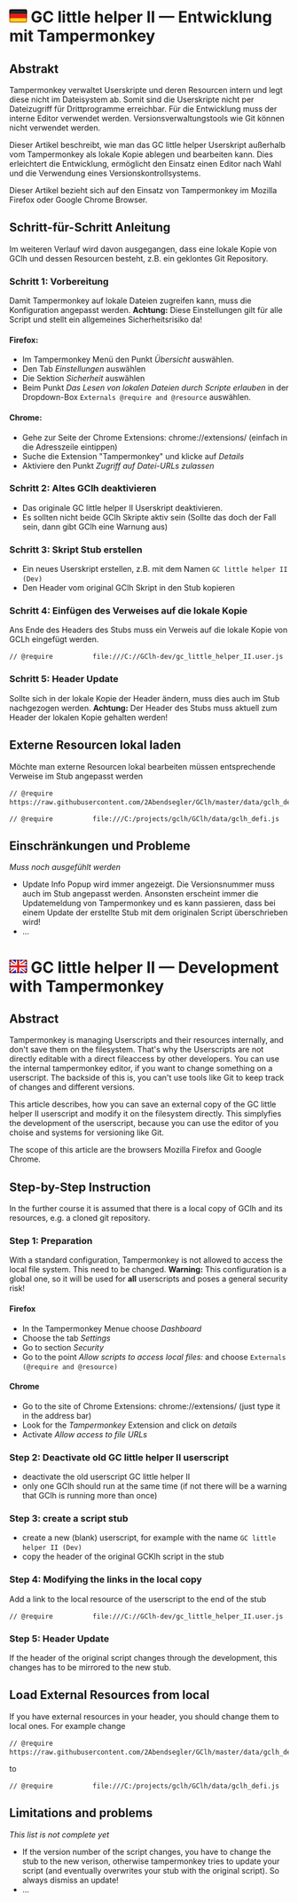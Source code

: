 # <img src="../images/flag_de.png"> GC little helper II — Entwicklung mit Tampermonkey

## Abstrakt

Tampermonkey verwaltet Userskripte und deren Resourcen intern und legt diese nicht im Dateisystem ab. Somit sind die Userskripte nicht per Dateizugriff für Drittprogramme erreichbar. Für die Entwicklung muss der interne Editor verwendet werden. Versionsverwaltungstools wie Git können nicht verwendet werden.

Dieser Artikel beschreibt, wie man das GC little helper Userskript außerhalb vom Tampermonkey als lokale Kopie ablegen und bearbeiten kann. Dies erleichtert die Entwicklung, ermöglicht den Einsatz einen Editor nach Wahl und die Verwendung eines Versionskontrollsystems.

Dieser Artikel bezieht sich auf den Einsatz von Tampermonkey im Mozilla Firefox oder Google Chrome Browser. 

## Schritt-für-Schritt Anleitung
Im weiteren Verlauf wird davon ausgegangen, dass eine lokale Kopie von GClh und dessen Resourcen besteht, z.B. ein geklontes Git Repository.

### Schritt 1: Vorbereitung
Damit Tampermonkey auf lokale Dateien zugreifen kann, muss die Konfiguration angepasst werden.
**Achtung:** Diese Einstellungen gilt für alle Script und stellt ein allgemeines Sicherheitsrisiko da!

#### Firefox:
 - Im Tampermonkey Menü den Punkt *Übersicht* auswählen.
 - Den Tab *Einstellungen* auswählen
 - Die Sektion *Sicherheit* auswählen
 - Beim Punkt *Das Lesen von lokalen Dateien durch Scripte erlauben* in der Dropdown-Box `Externals @require and @resource` auswählen.

#### Chrome:
 - Gehe zur Seite der Chrome Extensions: chrome://extensions/ (einfach in die Adresszeile eintippen)
 - Suche die Extension "Tampermonkey" und klicke auf *Details*
 - Aktiviere den Punkt *Zugriff auf Datei-URLs zulassen*

### Schritt 2: Altes GClh deaktivieren
- Das originale GC little helper II Userskript deaktivieren. 
- Es sollten nicht beide GClh Skripte aktiv sein (Sollte das doch der Fall sein, dann gibt GClh eine Warnung aus)

### Schritt 3: Skript Stub erstellen
- Ein neues Userskript erstellen, z.B. mit dem Namen `GC little helper II (Dev)`
- Den Header vom original GClh Skript in den Stub kopieren

### Schritt 4: Einfügen des Verweises auf die lokale Kopie
Ans Ende des Headers des Stubs muss ein Verweis auf die lokale Kopie von GCLh eingefügt werden.
```
// @require          file:///C://GClh-dev/gc_little_helper_II.user.js
```

### Schritt 5: Header Update
Sollte sich in der lokale Kopie der Header ändern, muss dies auch im Stub nachgezogen werden. **Achtung:** Der Header des Stubs muss aktuell zum Header der lokalen Kopie gehalten werden!

## Externe Resourcen lokal laden
Möchte man externe Resourcen lokal bearbeiten müssen entsprechende Verweise im Stub angepasst werden

```
// @require          https://raw.githubusercontent.com/2Abendsegler/GClh/master/data/gclh_defi.js
```

```
// @require          file:///C:/projects/gclh/GClh/data/gclh_defi.js
```

## Einschränkungen und Probleme
*Muss noch ausgefühlt werden*
- Update Info Popup wird immer angezeigt. Die Versionsnummer muss auch im Stub angepasst werden. Ansonsten erscheint immer die Updatemeldung von Tampermonkey und es kann passieren, dass bei einem Update der erstellte Stub mit dem originalen Script überschrieben wird!
- ...




# <img src="../images/flag_en.png"> GC little helper II — Development with Tampermonkey

## Abstract

Tampermonkey is managing Userscripts and their resources internally, and don't save them on the filesystem. That's why the Userscripts are not directly editable with a direct fileaccess by other developers. You can use the internal tampermonkey editor, if you want to change something on a userscript. The backside of this is, you can't use tools like Git to keep track of changes and different versions.

This article describes, how you can save an external copy of the GC little helper II userscript and modify it on the filesystem directly. This simplyfies the development of the userscript, because you can use the editor of you choise and systems for versioning like Git.

The scope of this article are the browsers Mozilla Firefox and Google Chrome.

## Step-by-Step Instruction
In the further course it is assumed that there is a local copy of GClh and its resources, e.g. a cloned git repository.

### Step 1: Preparation
With a standard configuration, Tampermonkey is not allowed to access the local file system. This need to be changed.
**Warning:** This configuration is a global one, so it will be used for **all** userscripts and poses a general security risk!

#### Firefox
 - In the Tampermonkey Menue choose *Dashboard*
 - Choose the tab *Settings*
 - Go to section *Security*
 - Go to the point *Allow scripts to access local files:* and choose `Externals (@require and @resource)`

#### Chrome
 - Go to the site of Chrome Extensions: chrome://extensions/ (just type it in the address bar)
 - Look for the *Tampermonkey* Extension and click on *details*
 - Activate *Allow access to file URLs*
 

### Step 2: Deactivate old GC little helper II userscript
- deactivate the old userscript GC little helper II
- only one GClh should run at the same time (if not there will be a warning that GClh is running more than once)

### Step 3: create a script stub
- create a new (blank) userscript, for example with the name `GC little helper II (Dev)`
- copy the header of the original GCKlh script in the stub

### Step 4: Modifying the links in the local copy
Add a link to the local resource of the userscript to the end of the stub
```
// @require          file:///C://GClh-dev/gc_little_helper_II.user.js
```

### Step 5: Header Update
If the header of the original script changes through the development, this changes has to be mirrored to the new stub.

## Load External Resources from local
If you have external resources in your header, you should change them to local ones.
For example change

```
// @require          https://raw.githubusercontent.com/2Abendsegler/GClh/master/data/gclh_defi.js
```
to

```
// @require          file:///C:/projects/gclh/GClh/data/gclh_defi.js
```

## Limitations and problems
*This list is not complete yet*
- If the version number of the script changes, you have to change the stub to the new verison, otherwise tampermonkey tries to update your script (and eventually overwrites your stub with the original script). So always dismiss an update!
- ...








